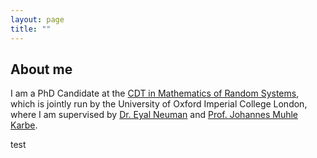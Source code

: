 ```yaml
---
layout: page
title: ""
---
```


## About me

I am a PhD Candidate at the [CDT in Mathematics of Random Systems](https://www.randomsystems-cdt.ac.uk), which is jointly run by the University of Oxford  Imperial College London, where I am supervised by [Dr. Eyal Neuman](https://eyaln13.wixsite.com/eyal-neuman) and [Prof. Johannes Muhle Karbe](https://www.ma.imperial.ac.uk/~jmuhleka/).

<img style="float: right;" alt="" src="http://example.com/image.png" />
<div style="clear: right">
   test
</div>    
